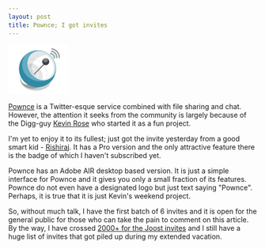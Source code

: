 ```yaml
---
layout: post
title: Pownce; I got invites
---
```


<img class="small-right" src="/static/logo/pownce.gif" alt="Pownce">

[Pownce](http://pownce.com/) is a Twitter-esque service combined with file sharing and chat. However, the attention it seeks from the community is largely because of the Digg-guy [Kevin Rose](https://www.kevinrose.com) who started it as a fun project.

I'm yet to enjoy it to its fullest; just got the invite yesterday from a good smart kid - <a href="http://www.rishiraj.info/">Rishiraj</a>. It has a Pro version and the only attractive feature there is the badge of which I haven't subscribed yet.

Pownce has an Adobe AIR desktop based version. It is just a simple interface for Pownce and it gives you only a small fraction of its features. Pownce do not even have a designated logo but just text saying "Pownce". Perhaps, it is true that it is just Kevin's weekend project.

So, without much talk, I have the first batch of 6 invites and it is open for the general public for those who can take the pain to comment on this article. By the way, I have crossed <a href="/2007/joost/">2000+ for the Joost invites</a> and I still have a huge list of invites that got piled up during my extended vacation.